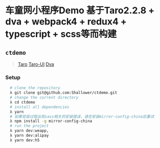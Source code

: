 # 车童网小程序Demo 基于Taro2.2.8 + dva + webpack4 + redux4 + typescript + scss等而构建

## `ctdemo`
> [Taro](http://taro-docs.jd.com/taro/docs/README.html)
> [Taro-UI](https://taro-ui.jd.com/#/docs/introduction)
> [Dva](https://dvajs.com/guide/)

### Setup
```bash
  # clone the repository
  λ git clone git@github.com:Shallower/ctdemo.git
  # change the current directory
  λ cd ctdemo
  # install all dependencies
  λ yarn
  # 如果安装过程出现sass相关的安装错误，请在安装mirror-config-china后重试
  λ npm install -g mirror-config-china
  # run the project
  λ yarn dev:weapp, 
  λ yarn dev:alipay
  λ yarn dev:h5
```  